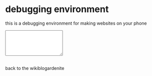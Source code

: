# debugging environment

this is a debugging environment for making websites on your phone

<textarea id="put" rows="5">
</textarea>

<section id="see" style="white-space: pre-wrap">
</section>

<script>
const put = document.querySelector("#put")
const see = document.querySelector("#see")

put.addEventListener("input", ()=>{
see.innerHTML = put.value
enableScripts(see)
})

function enableScripts(el) {
const os = el.querySelectorAll("script")
const ns = document.createElement("script")
ns.text = os.text
el.replaceChild(ns, os)
}

</script>

back to the wikiblogardenite
